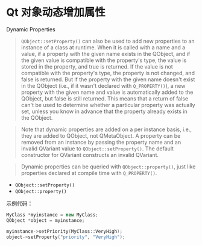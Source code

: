 # Qt 对象动态增加属性

Dynamic Properties

> `QObject::setProperty()` can also be used to add new properties to an instance of a class at runtime. When it is called with a name and a value, if a property with the given name exists in the QObject, and if the given value is compatible with the property's type, the value is stored in the property, and true is returned. If the value is not compatible with the property's type, the property is not changed, and false is returned. But if the property with the given name doesn't exist in the QObject (i.e., if it wasn't declared with `Q_PROPERTY()`), a new property with the given name and value is automatically added to the QObject, but false is still returned. This means that a return of false can't be used to determine whether a particular property was actually set, unless you know in advance that the property already exists in the QObject.

> Note that dynamic properties are added on a per instance basis, i.e., they are added to QObject, not QMetaObject. A property can be removed from an instance by passing the property name and an invalid QVariant value to `QObject::setProperty()`. The default constructor for QVariant constructs an invalid QVariant.

> Dynamic properties can be queried with `QObject::property()`, just like properties declared at compile time with `Q_PROPERTY()`.

- `QObject::setProperty()`
- `QObject::property()`

示例代码：

```cpp
MyClass *myinstance = new MyClass;
QObject *object = myinstance;

myinstance->setPriority(MyClass::VeryHigh);
object->setProperty("priority", "VeryHigh");
```
